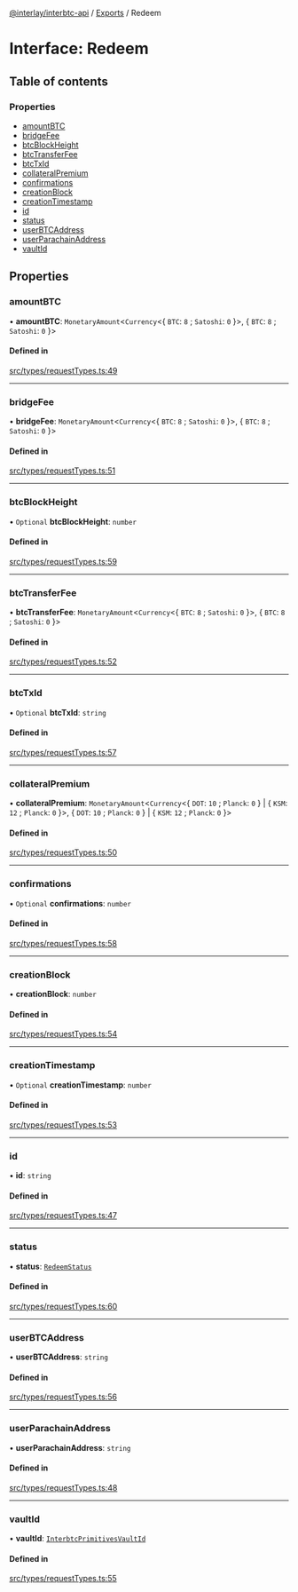 [@interlay/interbtc-api](/README.md) / [Exports](/modules.md) / Redeem

# Interface: Redeem

## Table of contents

### Properties

- [amountBTC](/interfaces/Redeem.md#amountbtc)
- [bridgeFee](/interfaces/Redeem.md#bridgefee)
- [btcBlockHeight](/interfaces/Redeem.md#btcblockheight)
- [btcTransferFee](/interfaces/Redeem.md#btctransferfee)
- [btcTxId](/interfaces/Redeem.md#btctxid)
- [collateralPremium](/interfaces/Redeem.md#collateralpremium)
- [confirmations](/interfaces/Redeem.md#confirmations)
- [creationBlock](/interfaces/Redeem.md#creationblock)
- [creationTimestamp](/interfaces/Redeem.md#creationtimestamp)
- [id](/interfaces/Redeem.md#id)
- [status](/interfaces/Redeem.md#status)
- [userBTCAddress](/interfaces/Redeem.md#userbtcaddress)
- [userParachainAddress](/interfaces/Redeem.md#userparachainaddress)
- [vaultId](/interfaces/Redeem.md#vaultid)

## Properties

### <a id="amountbtc" name="amountbtc"></a> amountBTC

• **amountBTC**: `MonetaryAmount`<`Currency`<{ `BTC`: ``8`` ; `Satoshi`: ``0``  }\>, { `BTC`: ``8`` ; `Satoshi`: ``0``  }\>

#### Defined in

[src/types/requestTypes.ts:49](https://github.com/interlay/interbtc-api/blob/3ad80e9/src/types/requestTypes.ts#L49)

___

### <a id="bridgefee" name="bridgefee"></a> bridgeFee

• **bridgeFee**: `MonetaryAmount`<`Currency`<{ `BTC`: ``8`` ; `Satoshi`: ``0``  }\>, { `BTC`: ``8`` ; `Satoshi`: ``0``  }\>

#### Defined in

[src/types/requestTypes.ts:51](https://github.com/interlay/interbtc-api/blob/3ad80e9/src/types/requestTypes.ts#L51)

___

### <a id="btcblockheight" name="btcblockheight"></a> btcBlockHeight

• `Optional` **btcBlockHeight**: `number`

#### Defined in

[src/types/requestTypes.ts:59](https://github.com/interlay/interbtc-api/blob/3ad80e9/src/types/requestTypes.ts#L59)

___

### <a id="btctransferfee" name="btctransferfee"></a> btcTransferFee

• **btcTransferFee**: `MonetaryAmount`<`Currency`<{ `BTC`: ``8`` ; `Satoshi`: ``0``  }\>, { `BTC`: ``8`` ; `Satoshi`: ``0``  }\>

#### Defined in

[src/types/requestTypes.ts:52](https://github.com/interlay/interbtc-api/blob/3ad80e9/src/types/requestTypes.ts#L52)

___

### <a id="btctxid" name="btctxid"></a> btcTxId

• `Optional` **btcTxId**: `string`

#### Defined in

[src/types/requestTypes.ts:57](https://github.com/interlay/interbtc-api/blob/3ad80e9/src/types/requestTypes.ts#L57)

___

### <a id="collateralpremium" name="collateralpremium"></a> collateralPremium

• **collateralPremium**: `MonetaryAmount`<`Currency`<{ `DOT`: ``10`` ; `Planck`: ``0``  } \| { `KSM`: ``12`` ; `Planck`: ``0``  }\>, { `DOT`: ``10`` ; `Planck`: ``0``  } \| { `KSM`: ``12`` ; `Planck`: ``0``  }\>

#### Defined in

[src/types/requestTypes.ts:50](https://github.com/interlay/interbtc-api/blob/3ad80e9/src/types/requestTypes.ts#L50)

___

### <a id="confirmations" name="confirmations"></a> confirmations

• `Optional` **confirmations**: `number`

#### Defined in

[src/types/requestTypes.ts:58](https://github.com/interlay/interbtc-api/blob/3ad80e9/src/types/requestTypes.ts#L58)

___

### <a id="creationblock" name="creationblock"></a> creationBlock

• **creationBlock**: `number`

#### Defined in

[src/types/requestTypes.ts:54](https://github.com/interlay/interbtc-api/blob/3ad80e9/src/types/requestTypes.ts#L54)

___

### <a id="creationtimestamp" name="creationtimestamp"></a> creationTimestamp

• `Optional` **creationTimestamp**: `number`

#### Defined in

[src/types/requestTypes.ts:53](https://github.com/interlay/interbtc-api/blob/3ad80e9/src/types/requestTypes.ts#L53)

___

### <a id="id" name="id"></a> id

• **id**: `string`

#### Defined in

[src/types/requestTypes.ts:47](https://github.com/interlay/interbtc-api/blob/3ad80e9/src/types/requestTypes.ts#L47)

___

### <a id="status" name="status"></a> status

• **status**: [`RedeemStatus`](/enums/RedeemStatus.md)

#### Defined in

[src/types/requestTypes.ts:60](https://github.com/interlay/interbtc-api/blob/3ad80e9/src/types/requestTypes.ts#L60)

___

### <a id="userbtcaddress" name="userbtcaddress"></a> userBTCAddress

• **userBTCAddress**: `string`

#### Defined in

[src/types/requestTypes.ts:56](https://github.com/interlay/interbtc-api/blob/3ad80e9/src/types/requestTypes.ts#L56)

___

### <a id="userparachainaddress" name="userparachainaddress"></a> userParachainAddress

• **userParachainAddress**: `string`

#### Defined in

[src/types/requestTypes.ts:48](https://github.com/interlay/interbtc-api/blob/3ad80e9/src/types/requestTypes.ts#L48)

___

### <a id="vaultid" name="vaultid"></a> vaultId

• **vaultId**: [`InterbtcPrimitivesVaultId`](/interfaces/InterbtcPrimitivesVaultId.md)

#### Defined in

[src/types/requestTypes.ts:55](https://github.com/interlay/interbtc-api/blob/3ad80e9/src/types/requestTypes.ts#L55)
